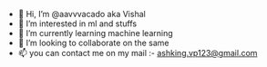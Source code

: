 - 👋 Hi, I’m @aavvvacado aka Vishal
- 👀 I’m interested in ml and stuffs
- 🌱 I’m currently learning machine learning
- 💞️ I’m looking to collaborate on the same 
- 📫 you can contact me on my mail :- ashking.vp123@gmail.com

<!---
aavvvacado is a ✨ special ✨ repository because its `README.md` (this file) appears on your GitHub profile.
You can click the Preview link to take a look at your changes.
--->
